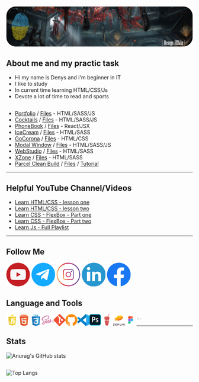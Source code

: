 [![Header](https://github.com/hvoarang/hvoarang/blob/main/assets/hero.png)](https://www.youtube.com/channel/UCSA36ZU0f8_B0U8uamFn5OQ)

## About me and my practic task

- Hi my name is Denys and i'm beginner in IT
- I like to study
- In current time learning HTML/CSS/Js
- Devote a lot of time to read and sports

##

- [Portfolio](https://hvoarang.github.io/portfolio/) / [Files](https://github.com/hvoarang/portfolio) - HTML/SASS/JS
- [Cocktails](https://hvoarang.github.io/goit-js-team-project/) / [Files](https://github.com/hvoarang/goit-js-team-project) - HTML/SASS/JS
- [PhoneBook](https://hvoarang.github.io/goit-react-hw-08-phonebook/) / [Files](https://github.com/hvoarang/goit-react-hw-08-phonebook) - React/JSX
- [IceCream](https://vishpoly.github.io/alliance/) / [Files](https://github.com/VishPoly/alliance) - HTML/SASS
- [GoCorona](https://hvoarang.github.io/firstSite/) / [Files](https://github.com/hvoarang/firstSite) - HTML/CSS
- [Modal Window](https://hvoarang.github.io/modal-window/) / [Files](https://github.com/hvoarang/modal-window) - HTML/SASS/JS
- [WebStudio](https://hvoarang.github.io/hvoarang-goit-markup-hw-08/) / [Files](https://github.com/hvoarang/hvoarang-goit-markup-hw-08) - HTML/SASS
- [XZone](https://hvoarang.github.io/XZone/) / [Files](https://github.com/hvoarang/XZone) - HTML/SASS
- [Parcel Clean Build](https://github.com/hvoarang/parcel-clean-build/archive/refs/heads/main.zip) / [Files](https://github.com/hvoarang/parcel-clean-build) / [Tutorial](https://github.com/hvoarang/parcel-clean-build/blob/main/README.md)

---

## Helpful YouTube Channel/Videos

- [Learn HTML/CSS - lesson one](https://www.youtube.com/watch?v=z3GS5oYGq5U&t=2s)
- [Learn HTML/CSS - lesson two](https://www.youtube.com/watch?v=V1_2mV48lOk)
- [Learn CSS - FlexBox - Part one](https://www.youtube.com/watch?v=EO8hH_2OwCU&t=34s)
- [Learn CSS - FlexBox - Part two](https://www.youtube.com/watch?v=uPYUgipiFcM&t=316s)
- [Learn Js - Full Playlist](https://www.youtube.com/watch?v=yJcCKuxfb2o&list=PLM6XATa8CAG7DDIBjNVd78Fv5Ueo930IV)

---

## Follow Me

[![YouTube](https://github.com/hvoarang/hvoarang/blob/main/assets/YT.png)](https://www.youtube.com/channel/UCSA36ZU0f8_B0U8uamFn5OQ)
[![Telegram](https://github.com/hvoarang/hvoarang/blob/main/assets/tg.png)](https://t.me/hvoarang)
[![Instagram](https://github.com/hvoarang/hvoarang/blob/main/assets/inst.png)](https://www.instagram.com/hvoarang/)
[![LinkedIn](https://github.com/hvoarang/hvoarang/blob/main/assets/in.png)](https://www.linkedin.com/in/denys-ielkin-50623225b/)
[![Facebook](https://github.com/hvoarang/hvoarang/blob/main/assets/fb.png)](https://www.facebook.com/hvoarang)

## Language and Tools

<img align="left" alt="JavaScript" width="32px" src="https://github.com/hvoarang/hvoarang/blob/main/assets/js.png" />
<img align="left" alt="HTML5" width="32px" src="https://github.com/hvoarang/hvoarang/blob/main/assets/html.png" />
<img align="left" alt="CSS3" width="32px" src="https://github.com/hvoarang/hvoarang/blob/main/assets/css.png" />
<img align="left" alt="Sass" width="32px" src="https://raw.githubusercontent.com/github/explore/80688e429a7d4ef2fca1e82350fe8e3517d3494d/topics/sass/sass.png" />
<img align="left" alt="Git" width="32px" src="https://github.com/hvoarang/hvoarang/blob/main/assets/git.png" />
<img align="left" alt="GitHub" width="32px" src="https://github.com/hvoarang/hvoarang/blob/main/assets/github.png" />
<img align="left" alt="Visual Studio Code" width="32px" src="https://raw.githubusercontent.com/github/explore/80688e429a7d4ef2fca1e82350fe8e3517d3494d/topics/visual-studio-code/visual-studio-code.png" />
<img align="left" alt="PS" width="32px" src="https://github.com/hvoarang/hvoarang/blob/main/assets/ps.png" />
<img align="left" alt="Gulp" width="32px" src="https://github.com/hvoarang/hvoarang/blob/main/assets/gulp.png" />
<img align="left" alt="Zeplin" width="32px" src="https://github.com/hvoarang/hvoarang/blob/main/assets/zeplin.png" />
<img align="left" alt="Figma" width="32px" src="https://github.com/hvoarang/hvoarang/blob/main/assets/figma.png" />
...

---

## Stats

![Anurag's GitHub stats](https://github-readme-stats.vercel.app/api?username=hvoarang)

##

![Top Langs](https://github-readme-stats.vercel.app/api/top-langs/?username=hvoarang&layout=compact)
